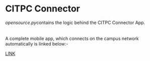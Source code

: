 <h1>CITPC Connector</h1>
<i>opensource.py</i>contains the logic behind the CITPC Connector App.
<br><br><br>
A complete mobile app, which connects on the campus network automatically is linked below:-

<a href="https://drive.google.com/file/d/1CA6sJvv92YvzbPhKihF_sI5wVmMfr1op/view?usp=drive_link">LINK</a>
